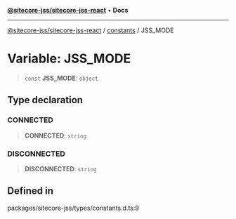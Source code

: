 [**@sitecore-jss/sitecore-jss-react**](../../../README.md) • **Docs**

***

[@sitecore-jss/sitecore-jss-react](../../../README.md) / [constants](../README.md) / JSS\_MODE

# Variable: JSS\_MODE

> `const` **JSS\_MODE**: `object`

## Type declaration

### CONNECTED

> **CONNECTED**: `string`

### DISCONNECTED

> **DISCONNECTED**: `string`

## Defined in

packages/sitecore-jss/types/constants.d.ts:9
